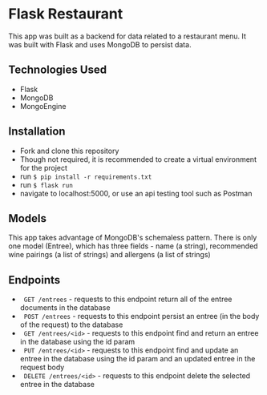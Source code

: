 # Flask Restaurant

This app was built as a backend for data related to a restaurant menu. It was built with Flask and uses MongoDB to persist data.

## Technologies Used

* Flask
* MongoDB
* MongoEngine

## Installation

* Fork and clone this repository
* Though not required, it is recommended to create a virtual environment for the project
* run `$ pip install -r requirements.txt`
* run `$ flask run`
* navigate to localhost:5000, or use an api testing tool such as Postman

## Models

This app takes advantage of MongoDB's schemaless pattern. There is only one model (Entree), which has three fields - name (a string), recommended wine pairings (a list of strings) and allergens (a list of strings)

## Endpoints

* ` GET /entrees` - requests to this endpoint return all of the entree documents in the database
* ` POST /entrees` - requests to this endpoint persist an entree (in the body of the request) to the database
* ` GET /entrees/<id>` - requests to this endpoint find and return an entree in the database using the id param
* ` PUT /entrees/<id>` - requests to this endpoint find and update an entree in the database using the id param and an updated entree in the request body
* ` DELETE /entrees/<id>` - requests to this endpoint delete the selected entree in the database